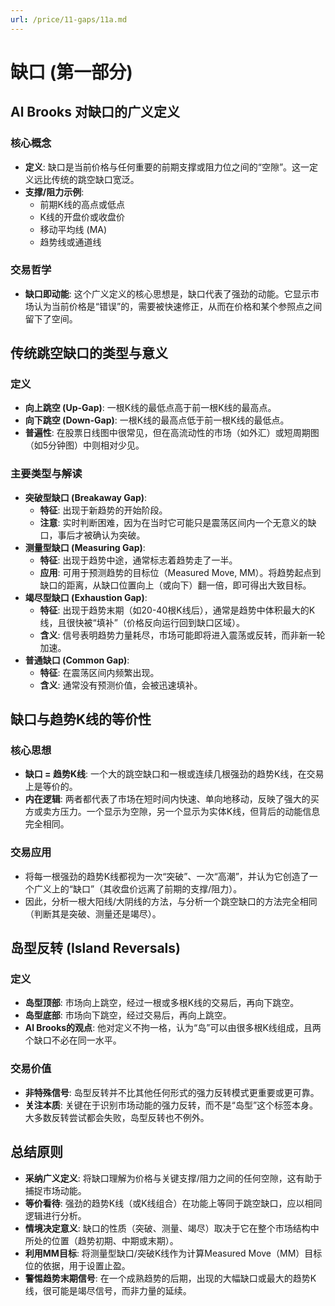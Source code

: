 ```yaml
---
url: /price/11-gaps/11a.md
---
```

# 缺口 (第一部分)

## Al Brooks 对缺口的广义定义

### 核心概念

* **定义**: 缺口是当前价格与任何重要的前期支撑或阻力位之间的“空隙”。这一定义远比传统的跳空缺口宽泛。
* **支撑/阻力示例**:
  * 前期K线的高点或低点
  * K线的开盘价或收盘价
  * 移动平均线 (MA)
  * 趋势线或通道线

### 交易哲学

* **缺口即动能**: 这个广义定义的核心思想是，缺口代表了强劲的动能。它显示市场认为当前价格是“错误”的，需要被快速修正，从而在价格和某个参照点之间留下了空间。

## 传统跳空缺口的类型与意义

### 定义

* **向上跳空 (Up-Gap)**: 一根K线的最低点高于前一根K线的最高点。
* **向下跳空 (Down-Gap)**: 一根K线的最高点低于前一根K线的最低点。
* **普遍性**: 在股票日线图中很常见，但在高流动性的市场（如外汇）或短周期图（如5分钟图）中则相对少见。

### 主要类型与解读

* **突破型缺口 (Breakaway Gap)**:
  * **特征**: 出现于新趋势的开始阶段。
  * **注意**: 实时判断困难，因为在当时它可能只是震荡区间内一个无意义的缺口，事后才被确认为突破。
* **测量型缺口 (Measuring Gap)**:
  * **特征**: 出现于趋势中途，通常标志着趋势走了一半。
  * **应用**: 可用于预测趋势的目标位（Measured Move, MM）。将趋势起点到缺口的距离，从缺口位置向上（或向下）翻一倍，即可得出大致目标。
* **竭尽型缺口 (Exhaustion Gap)**:
  * **特征**: 出现于趋势末期（如20-40根K线后），通常是趋势中体积最大的K线，且很快被“填补”（价格反向运行回到缺口区域）。
  * **含义**: 信号表明趋势力量耗尽，市场可能即将进入震荡或反转，而非新一轮加速。
* **普通缺口 (Common Gap)**:
  * **特征**: 在震荡区间内频繁出现。
  * **含义**: 通常没有预测价值，会被迅速填补。

## 缺口与趋势K线的等价性

### 核心思想

* **缺口 = 趋势K线**: 一个大的跳空缺口和一根或连续几根强劲的趋势K线，在交易上是等价的。
* **内在逻辑**: 两者都代表了市场在短时间内快速、单向地移动，反映了强大的买方或卖方压力。一个显示为空隙，另一个显示为实体K线，但背后的动能信息完全相同。

### 交易应用

* 将每一根强劲的趋势K线都视为一次“突破”、一次“高潮”，并认为它创造了一个广义上的“缺口”（其收盘价远离了前期的支撑/阻力）。
* 因此，分析一根大阳线/大阴线的方法，与分析一个跳空缺口的方法完全相同（判断其是突破、测量还是竭尽）。

## 岛型反转 (Island Reversals)

### 定义

* **岛型顶部**: 市场向上跳空，经过一根或多根K线的交易后，再向下跳空。
* **岛型底部**: 市场向下跳空，经过交易后，再向上跳空。
* **Al Brooks的观点**: 他对定义不拘一格，认为“岛”可以由很多根K线组成，且两个缺口不必在同一水平。

### 交易价值

* **非特殊信号**: 岛型反转并不比其他任何形式的强力反转模式更重要或更可靠。
* **关注本质**: 关键在于识别市场动能的强力反转，而不是“岛型”这个标签本身。大多数反转尝试都会失败，岛型反转也不例外。

## 总结原则

* **采纳广义定义**: 将缺口理解为价格与关键支撑/阻力之间的任何空隙，这有助于捕捉市场动能。
* **等价看待**: 强劲的趋势K线（或K线组合）在功能上等同于跳空缺口，应以相同逻辑进行分析。
* **情境决定意义**: 缺口的性质（突破、测量、竭尽）取决于它在整个市场结构中所处的位置（趋势初期、中期或末期）。
* **利用MM目标**: 将测量型缺口/突破K线作为计算Measured Move（MM）目标位的依据，用于设置止盈。
* **警惕趋势末期信号**: 在一个成熟趋势的后期，出现的大幅缺口或最大的趋势K线，很可能是竭尽信号，而非力量的延续。
